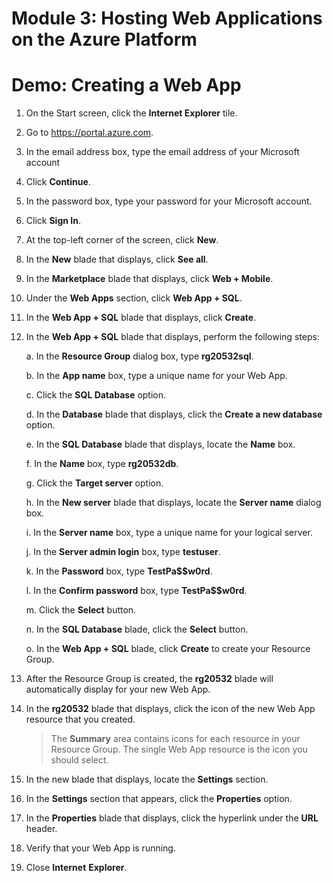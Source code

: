# Module 3: Hosting Web Applications on the Azure Platform

# Demo: Creating a Web App

1.  On the Start screen, click the **Internet Explorer** tile.

1.  Go to https://portal.azure.com.

1.  In the email address box, type the email address of your Microsoft account

1.  Click **Continue**.

1.  In the password box, type your password for your Microsoft account.

1.  Click **Sign In**.

1.  At the top-left corner of the screen, click **New**.

1.  In the **New** blade that displays, click **See all**.

1.  In the **Marketplace** blade that displays, click **Web + Mobile**.

1. Under the **Web Apps** section, click **Web App + SQL**.

1. In the **Web App + SQL** blade that displays, click **Create**.

1. In the **Web App + SQL** blade that displays, perform the following steps:

	a.  In the **Resource Group** dialog box, type **rg20532sql**.

	b.  In the **App name** box, type a unique name for your Web App.

	c.  Click the **SQL Database** option.

	d. In the **Database** blade that displays, click the **Create a new database** option.

	e.  In the **SQL Database** blade that displays, locate the **Name** box.

	f.  In the **Name** box, type **rg20532db**.

	g.  Click the **Target server** option.

	h.  In the **New server** blade that displays, locate the **Server name** dialog box.

	i.  In the **Server name** box, type a unique name for your logical server.

	j.  In the **Server admin login** box, type **testuser**.

	k.  In the **Password** box, type **TestPa$$w0rd**.

	l.  In the **Confirm password** box, type **TestPa$$w0rd**.

	m.  Click the **Select** button.

	n.  In the **SQL Database** blade, click the **Select** button.

	o.  In the **Web App + SQL** blade, click **Create** to create your Resource Group.

1.  After the Resource Group is created, the **rg20532** blade will automatically display for your new Web App.

1.  In the **rg20532** blade that displays, click the icon of the new Web App resource that you created.

	> The **Summary** area contains icons for each resource in your Resource Group. The single Web App resource is the icon you should select.

1.  In the new blade that displays, locate the **Settings** section.

1.  In the **Settings** section that appears, click the **Properties** option.

1.  In the **Properties** blade that displays, click the hyperlink under the **URL** header.

1.  Verify that your Web App is running.

1.  Close **Internet** **Explorer**.
